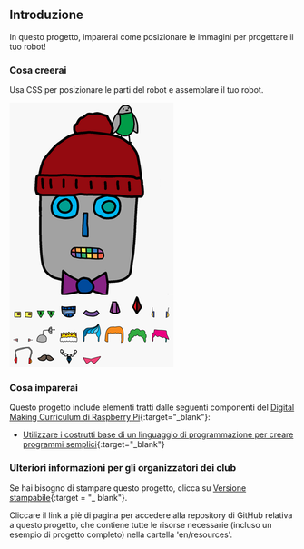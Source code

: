 ## Introduzione

In questo progetto, imparerai come posizionare le immagini per progettare il tuo robot!

### Cosa creerai

Usa CSS per posizionare le parti del robot e assemblare il tuo robot.

![screenshot](images/robot-final.png)

### Cosa imparerai

Questo progetto include elementi tratti dalle seguenti componenti del [Digital Making Curriculum di Raspberry Pi](http://rpf.io/curriculum){:target="_blank"}:

+ [Utilizzare i costrutti base di un linguaggio di programmazione per creare programmi semplici](https://www.raspberrypi.org/curriculum/programming/creator){:target="_blank"}

### Ulteriori informazioni per gli organizzatori dei club

Se hai bisogno di stampare questo progetto, clicca su [Versione stampabile](https://projects.raspberrypi.org/en/projects/build-a-robot/print){:target = "_ blank"}.

Cliccare il link a piè di pagina per accedere alla repository di GitHub relativa a questo progetto, che contiene tutte le risorse necessarie (incluso un esempio di progetto completo) nella cartella 'en/resources'.